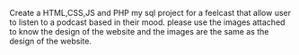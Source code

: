 Create a HTML,CSS,JS and PHP my sql project for a feelcast that allow user to listen to a podcast based in their mood. 
please use the images attached to know the design of the website and the images are the same as the design of the website.
